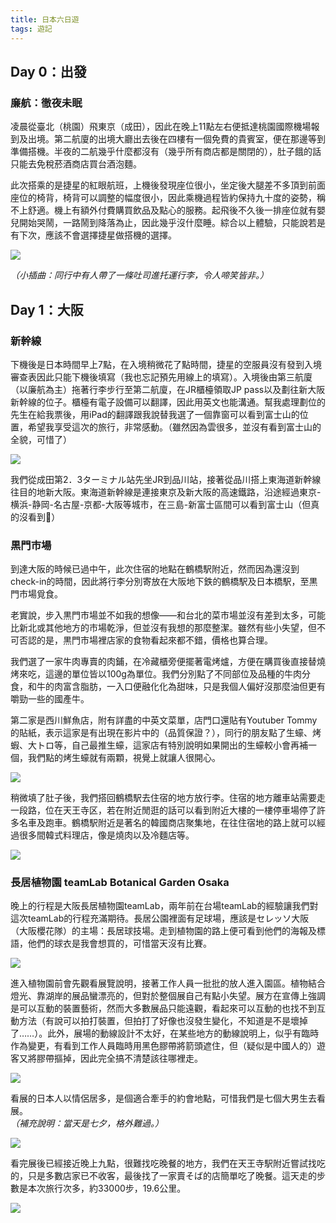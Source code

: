 ```yaml
---
title: 日本六日遊
tags: 遊記
---
```


<!--more-->

## Day 0：出發

### 廉航：徹夜未眠
凌晨從臺北（桃園）飛東京（成田），因此在晚上11點左右便抵達桃園國際機場報到及出境。第二航廈的出境大廳出去後在四樓有一個免費的貴賓室，便在那邊等到準備搭機。半夜的二航幾乎什麼都沒有（幾乎所有商店都是關閉的），肚子餓的話只能去免稅菸酒商店買台酒泡麵。

此次搭乘的是捷星的紅眼航班，上機後發現座位很小，坐定後大腿差不多頂到前面座位的椅背，椅背可以調整的幅度很小，因此乘機過程皆約保持九十度的姿勢，稱不上舒適。機上有額外付費購買飲品及點心的服務。起飛後不久後一排座位就有嬰兒開始哭鬧，一路鬧到降落為止，因此幾乎沒什麼睡。綜合以上體驗，只能說若是有下次，應該不會選擇捷星做搭機的選擇。


<div class="card">
  <div class="card__image">
    <img class="image image--lg" src="https://github.com/jingzhong1011/jingzhong1011.github.io/raw/master/_posts/_posts_imgs/IMG_7559.jpeg"/>
  </div>
</div>

*（小插曲：同行中有人帶了一條吐司進托運行李，令人啼笑皆非。）*


## Day 1：大阪

### 新幹線
下機後是日本時間早上7點，在入境稍微花了點時間，捷星的空服員沒有發到入境審查表因此只能下機後填寫（我也忘記預先用線上的填寫）。入境後由第三航廈（以廉航為主）拖著行李步行至第二航廈，在JR櫃檯領取JP pass以及劃往新大阪新幹線的位子。櫃檯有電子設備可以翻譯，因此用英文也能溝通。幫我處理劃位的先生在給我票後，用iPad的翻譯跟我說替我選了一個靠窗可以看到富士山的位置，希望我享受這次的旅行，非常感動。（雖然因為雲很多，並沒有看到富士山的全貌，可惜了） 

<div class="card">
  <div class="card__image">
    <img class="image image--lg" src="https://github.com/jingzhong1011/jingzhong1011.github.io/raw/master/_posts/_posts_imgs/IMG_7584.jpeg"/>

  </div>
</div>


我們從成田第2．3ターミナル站先坐JR到品川站，接著從品川搭上東海道新幹線往目的地新大阪。東海道新幹線是連接東京及新大阪的高速鐵路，沿途經過東京-横浜-静岡-名古屋-京都-大阪等城市，在三島-新富士區間可以看到富士山（但真的沒看到🥲）


### 黒門市場
到達大阪的時候已過中午，此次住宿的地點在鶴橋駅附近，然而因為還沒到check-in的時間，因此將行李分別寄放在大阪地下鉄的鶴橋駅及日本橋駅，至黒門市場覓食。  

老實說，步入黒門市場並不如我的想像——和台北的菜市場並沒有差到太多，可能比新北或其他地方的市場乾淨，但並沒有我想的那麼整潔。雖然有些小失望，但不可否認的是，黒門市場裡店家的食物看起來都不錯，價格也算合理。

我們選了一家牛肉專賣的肉鋪，在冷藏櫃旁便擺著電烤爐，方便在購買後直接替燒烤來吃，這邊的單位皆以100g為單位。我們分別點了不同部位及品種的牛肉分食，和牛的肉富含脂肪，一入口便融化化為甜味，只是我個人偏好沒那麼油但更有嚼勁一些的國產牛。

第二家是西川鮮魚店，附有詳盡的中英文菜單，店門口還貼有Youtuber Tommy的貼紙，表示這家是有出現在影片中的（品質保證？），同行的朋友點了生蠔、烤蝦、大トロ等，自己最推生蠔，這家店有特別說明如果開出的生蠔較小會再補一個，我們點的烤生蠔就有兩顆，視覺上就讓人很開心。

<div class="card">
  <div class="card__image">
    <img class="image image--lg" src="https://github.com/jingzhong1011/jingzhong1011.github.io/raw/master/_posts/_posts_imgs/IMG_7610.jpeg"/>

  </div>
</div>

稍微填了肚子後，我們搭回鶴橋駅去住宿的地方放行李。住宿的地方離車站需要走一段路，位在天王寺区，若在附近閒逛的話可以看到附近大樓的一樓停車場停了許多名車及跑車。鶴橋駅附近是著名的韓國商店聚集地，在往住宿地的路上就可以經過很多間韓式料理店，像是燒肉以及冷麵店等。  
<div class="card">
  <div class="card__image">
    <img class="image image--lg" src="https://github.com/jingzhong1011/jingzhong1011.github.io/raw/master/_posts/_posts_imgs/IMG_7613.jpeg"/>
  </div>
</div>

### 長居植物園 teamLab Botanical Garden Osaka
晚上的行程是大阪長居植物園teamLab，兩年前在台場teamLab的經驗讓我們對這次teamLab的行程充滿期待。長居公園裡面有足球場，應該是セレッソ大阪（大阪櫻花隊）的主場：長居球技場。走到植物園的路上便可看到他們的海報及標語，他們的球衣是我會想買的，可惜當天沒有比賽。  

<div class="card">
  <div class="card__image">
    <img class="image image--lg" src="https://github.com/jingzhong1011/jingzhong1011.github.io/raw/master/_posts/_posts_imgs/IMG_7616.jpeg"/>
  </div>
</div>


進入植物園前會先觀看展覽說明，接著工作人員一批批的放人進入園區。植物結合燈光、靠湖岸的展品蠻漂亮的，但對於整個展自己有點小失望。展方在宣傳上強調是可以互動的裝置藝術，然而大多數展品只能遠觀，看起來可以互動的也找不到互動方法（有說可以拍打裝置，但拍打了好像也沒發生變化，不知道是不是壞掉了……）。此外，展場的動線設計不太好，在某些地方的動線說明上，似乎有臨時作為變更，有看到工作人員臨時用黑色膠帶將箭頭遮住，但（疑似是中國人的）遊客又將膠帶摳掉，因此完全搞不清楚該往哪裡走。  

<div class="card">
  <div class="card__image">
    <img class="image image--lg" src="https://github.com/jingzhong1011/jingzhong1011.github.io/raw/master/_posts/_posts_imgs/IMG_7622.jpeg"/>
  </div>
</div>


看展的日本人以情侶居多，是個適合牽手的約會地點，可惜我們是七個大男生去看展。   
*（補充說明：當天是七夕，格外難過。）*

<div class="card">
  <div class="card__image">
    <img class="image image--lg" src="https://github.com/jingzhong1011/jingzhong1011.github.io/raw/master/_posts/_posts_imgs/IMG_7625.jpeg"/>
  </div>
</div>


看完展後已經接近晚上九點，很難找吃晚餐的地方，我們在天王寺駅附近嘗試找吃的，只是多數店家已不收客，最後找了一家賣そば的店簡單吃了晚餐。這天走的步數是本次旅行次多，約33000步，19.6公里。

<div class="card">
  <div class="card__image">
    <img class="image image--lg" src="https://github.com/jingzhong1011/jingzhong1011.github.io/raw/master/_posts/_posts_imgs/IMG_7632.jpeg"/>
  </div>
</div>

<!-- ## Day 2：環球影城與大阪南區

這天行程安排的是環球影城，早上六點多便至JR車站搭車，到達環球影城時發現排隊人潮已然人山人海，因為沒有買快速通關，因此只能排隊等待入園。表定是八點半開放，但八點十分左右我們便能夠入園。入園後先用APP搶下超級任天堂世界的整理券，幸好運氣不錯在九點半到十點半間得以入場。

入園後一小時內似乎是最好排遊樂設施的時間，我們首先玩了蜘蛛人的遊樂設施，據其他人說，在平常時間這個遊樂設施可能要排上一至二小時。而後我們買了許多紀念品，包括：無敵星星造型的爆米花桶、妙蛙種子造型的飲料、任天堂的帽子等等。-->

